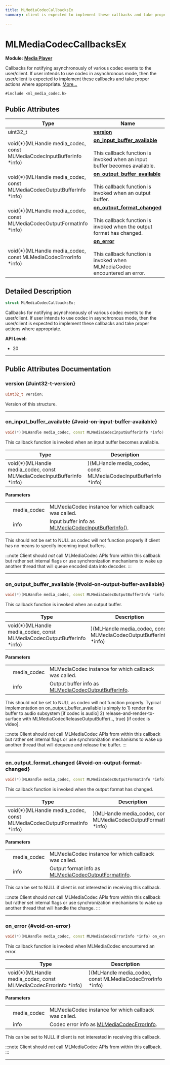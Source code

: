 ```yaml
---
title: MLMediaCodecCallbacksEx
summary: client is expected to implement these callbacks and take proper actions where appropriate. 

---
```


# MLMediaCodecCallbacksEx

**Module:** **[Media Player](/api-ref/api/Modules/group___media_player/group___media_player.md)**



Callbacks for notifying asynchronously of various codec events to the user/client. If user intends to use codec in asynchronous mode, then the user/client is expected to implement these callbacks and take proper actions where appropriate.  [More...](#detailed-description)


`#include <ml_media_codec.h>`

## Public Attributes

| Type           | Name           |
| -------------- | -------------- |
| uint32_t | **[version](/api-ref/api/Modules/group___media_player/struct_m_l_media_codec_callbacks_ex.md#uint32-t-version)**  |
| void(*)(MLHandle media_codec, const MLMediaCodecInputBufferInfo *info) | **[on_input_buffer_available](/api-ref/api/Modules/group___media_player/struct_m_l_media_codec_callbacks_ex.md#void-on-input-buffer-available)** <br></br>This callback function is invoked when an input buffer becomes available.  |
| void(*)(MLHandle media_codec, const MLMediaCodecOutputBufferInfo *info) | **[on_output_buffer_available](/api-ref/api/Modules/group___media_player/struct_m_l_media_codec_callbacks_ex.md#void-on-output-buffer-available)** <br></br>This callback function is invoked when an output buffer.  |
| void(*)(MLHandle media_codec, const MLMediaCodecOutputFormatInfo *info) | **[on_output_format_changed](/api-ref/api/Modules/group___media_player/struct_m_l_media_codec_callbacks_ex.md#void-on-output-format-changed)** <br></br>This callback function is invoked when the output format has changed.  |
| void(*)(MLHandle media_codec, const MLMediaCodecErrorInfo *info) | **[on_error](/api-ref/api/Modules/group___media_player/struct_m_l_media_codec_callbacks_ex.md#void-on-error)** <br></br>This callback function is invoked when MLMediaCodec encountered an error.  |

## Detailed Description

```cpp
struct MLMediaCodecCallbacksEx;
```

Callbacks for notifying asynchronously of various codec events to the user/client. If user intends to use codec in asynchronous mode, then the user/client is expected to implement these callbacks and take proper actions where appropriate. 




**API Level:**
  * 20




-----------
## Public Attributes Documentation

### version {#uint32-t-version}

```cpp
uint32_t version;
```


Version of this structure. 





-----------

### on_input_buffer_available {#void-on-input-buffer-available}

```cpp
void(*)(MLHandle media_codec, const MLMediaCodecInputBufferInfo *info) on_input_buffer_available;
```

This callback function is invoked when an input buffer becomes available. 


| Type | Description |
|--|--|
| void(*)(MLHandle media_codec, const MLMediaCodecInputBufferInfo *info) | )(MLHandle media_codec, const MLMediaCodecInputBufferInfo *info) |


**Parameters**

|  |   |   |
|--|--|--|
|  |media_codec|MLMediaCodec instance for which callback was called. |
|  |info|Input buffer info as [MLMediaCodecInputBufferInfo()](/api-ref/api/Modules/group___media_player/group___media_player.md#struct-mlmediacodecinputbufferinfo). |
This should not be set to NULL as codec will not function properly if client has no means to specify incoming input buffers.



:::note
Client should _not_ call MLMediaCodec APIs from within this callback but rather set internal flags or use synchronization mechanisms to wake up another thread that will queue encoded data into decoder.
:::



-----------

### on_output_buffer_available {#void-on-output-buffer-available}

```cpp
void(*)(MLHandle media_codec, const MLMediaCodecOutputBufferInfo *info) on_output_buffer_available;
```

This callback function is invoked when an output buffer. 


| Type | Description |
|--|--|
| void(*)(MLHandle media_codec, const MLMediaCodecOutputBufferInfo *info) | )(MLHandle media_codec, const MLMediaCodecOutputBufferInfo *info) |


**Parameters**

|  |   |   |
|--|--|--|
|  |media_codec|MLMediaCodec instance for which callback was called. |
|  |info|Output buffer info as [MLMediaCodecOutputBufferInfo](/api-ref/api/Modules/group___media_player/struct_m_l_media_codec_output_buffer_info.md). |
This should not be set to NULL as codec will not function properly. Typical implementation on on_output_buffer_available is simply to 1) render the buffer to audio subsystem [if codec is audio] 2) release-and-render-to-surface with MLMediaCodecReleaseOutputBuffer(.., true) [if codec is video].



:::note
Client should _not_ call MLMediaCodec APIs from within this callback but rather set internal flags or use synchronization mechanisms to wake up another thread that will dequeue and release the buffer.
:::



-----------

### on_output_format_changed {#void-on-output-format-changed}

```cpp
void(*)(MLHandle media_codec, const MLMediaCodecOutputFormatInfo *info) on_output_format_changed;
```

This callback function is invoked when the output format has changed. 


| Type | Description |
|--|--|
| void(*)(MLHandle media_codec, const MLMediaCodecOutputFormatInfo *info) | )(MLHandle media_codec, const MLMediaCodecOutputFormatInfo *info) |


**Parameters**

|  |   |   |
|--|--|--|
|  |media_codec|MLMediaCodec instance for which callback was called. |
|  |info|Output format info as [MLMediaCodecOutputFormatInfo](/api-ref/api/Modules/group___media_player/struct_m_l_media_codec_output_format_info.md). |
This can be set to NULL if client is not interested in receiving this callback.



:::note
Client should _not_ call MLMediaCodec APIs from within this callback but rather set internal flags or use synchronization mechanisms to wake up another thread that will handle the change.
:::



-----------

### on_error {#void-on-error}

```cpp
void(*)(MLHandle media_codec, const MLMediaCodecErrorInfo *info) on_error;
```

This callback function is invoked when MLMediaCodec encountered an error. 


| Type | Description |
|--|--|
| void(*)(MLHandle media_codec, const MLMediaCodecErrorInfo *info) | )(MLHandle media_codec, const MLMediaCodecErrorInfo *info) |


**Parameters**

|  |   |   |
|--|--|--|
|  |media_codec|MLMediaCodec instance for which callback was called. |
|  |info|Codec error info as [MLMediaCodecErrorInfo](/api-ref/api/Modules/group___media_player/struct_m_l_media_codec_error_info.md). |
This can be set to NULL if client is not interested in receiving this callback.



:::note
Client should _not_ call MLMediaCodec APIs from within this callback.
:::



-----------


